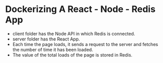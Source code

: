 # Dockerizing A React - Node - Redis App

- client folder has the Node API in which Redis is connected.
- server folder has the React App.
- Each time the page loads, it sends a request to the server and fetches the number of time it has been loaded.
- The value of the total loads of the page is stored in Redis.
